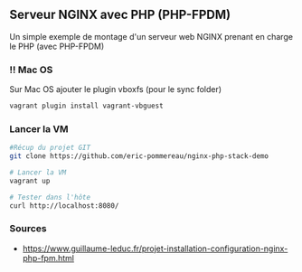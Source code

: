 ## Serveur NGINX avec PHP (PHP-FPDM)

Un simple exemple de montage d'un serveur web NGINX prenant en charge le PHP (avec PHP-FPDM)

### !! Mac OS
Sur Mac OS ajouter le plugin vboxfs (pour le sync folder) 
```sh
vagrant plugin install vagrant-vbguest
```

### Lancer la VM
```sh
#Récup du projet GIT
git clone https://github.com/eric-pommereau/nginx-php-stack-demo

# Lancer la VM
vagrant up

# Tester dans l'hôte
curl http://localhost:8080/
```

### Sources

- https://www.guillaume-leduc.fr/projet-installation-configuration-nginx-php-fpm.html
